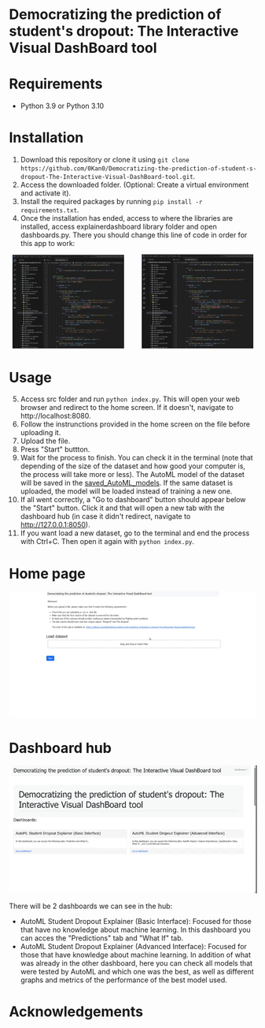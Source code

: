 # Democratizing the prediction of student's dropout: The Interactive Visual DashBoard tool

# Requirements
  - Python 3.9 or Python 3.10

# Installation
  1. Download this repository or clone it using `git clone https://github.com/0Kan0/Democratizing-the-prediction-of-student-s-dropout-The-Interactive-Visual-DashBoard-tool.git`.
  2. Access the downloaded folder. (Optional: Create a virtual environment and activate it).
  3. Install the required packages by running `pip install -r requirements.txt`. 
  4. Once the installation has ended, access to where the libraries are installed, access explainerdashboard library folder and open dashboards.py. There you should change this line of code in order for this app     to work:
  <p align="center">
  <img alt="Before" src="images/Before.png" width="45%">
  &nbsp; &nbsp; &nbsp; &nbsp;
  <img alt="After" src="images/After.png" width="45%">
  </p>

# Usage
  5. Access src folder and run `python index.py`. This will open your web browser and redirect to the home screen. If it doesn't, navigate to http://localhost:8080.
  6. Follow the instrunctions provided in the home screen on the file before uploading it.
  7. Upload the file.
  8. Press "Start" buttton.
  9. Wait for the process to finish. You can check it in the terminal (note that depending of the size of the dataset and how good your computer is, the process will take more or less). The AutoML model of the dataset will be saved in the [saved_AutoML_models](saved_AutoML_models/). If the same dataset is uploaded, the model will be loaded instead of training a new one.
  10. If all went correctly, a "Go to dashboard" button should appear below the "Start" button. Click it and that will open a new tab with the dashboard hub (in case it didn't redirect, navigate to                  http://127.0.0.1:8050).
  11. If you want load a new dataset, go to the terminal and end the process with Ctrl+C. Then open it again with `python index.py`.

# Home page
![dashboard.gif](images/home_page.gif)

# Dashboard hub
![dashboard.gif](images/dashboard_hub.gif)

There will be 2 dashboards we can see in the hub:
  - AutoML Student Dropout Explainer (Basic Interface): Focused for those that have no knowledge about machine learning. In this dashboard you can acces the "Predictions" tab and "What If" tab.
  - AutoML Student Dropout Explainer (Advanced Interface): Focused for those that have knowledge about machine learning. In addition of what was already in the other dashboard, here you can check all models that were tested by AutoML and which one was the best, as well as different graphs and metrics of the performance of the best model used.

# Acknowledgements
